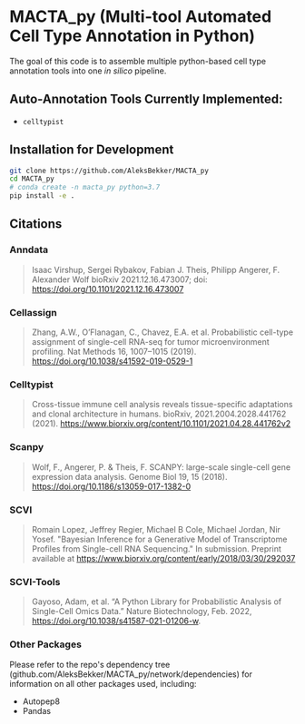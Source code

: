 # MACTA_py (Multi-tool Automated Cell Type Annotation in Python)

The goal of this code is to assemble multiple python-based cell type annotation tools into one *in silico* pipeline.

## Auto-Annotation Tools Currently Implemented:
- `celltypist`

## Installation for Development

```bash
git clone https://github.com/AleksBekker/MACTA_py
cd MACTA_py
# conda create -n macta_py python=3.7
pip install -e .
```

## Citations

### Anndata

> Isaac Virshup, Sergei Rybakov, Fabian J. Theis, Philipp Angerer, F. Alexander Wolf
> bioRxiv 2021.12.16.473007; 
> doi: https://doi.org/10.1101/2021.12.16.473007

### Cellassign

> Zhang, A.W., O’Flanagan, C., Chavez, E.A. et al. 
> Probabilistic cell-type assignment of single-cell RNA-seq for tumor microenvironment profiling. 
> Nat Methods 16, 1007–1015 (2019). 
> https://doi.org/10.1038/s41592-019-0529-1

### Celltypist

> Cross-tissue immune cell analysis reveals tissue-specific adaptations and clonal architecture in humans. 
> bioRxiv, 2021.2004.2028.441762 (2021). 
> https://www.biorxiv.org/content/10.1101/2021.04.28.441762v2

### Scanpy

> Wolf, F., Angerer, P. & Theis, F. 
> SCANPY: large-scale single-cell gene expression data analysis. Genome Biol 19, 15 (2018). 
> https://doi.org/10.1186/s13059-017-1382-0

### SCVI

> Romain Lopez, Jeffrey Regier, Michael B Cole, Michael Jordan, Nir Yosef. 
> "Bayesian Inference for a Generative Model of Transcriptome Profiles from Single-cell RNA Sequencing." 
> In submission. Preprint available at https://www.biorxiv.org/content/early/2018/03/30/292037

### SCVI-Tools

> Gayoso, Adam, et al. 
> “A Python Library for Probabilistic Analysis of Single-Cell Omics Data.”
> Nature Biotechnology, Feb. 2022, 
> https://doi.org/10.1038/s41587-021-01206-w.

### Other Packages

Please refer to the repo's dependency tree (github.com/AleksBekker/MACTA_py/network/dependencies) 
for information on all other packages used, including: 

- Autopep8
- Pandas


